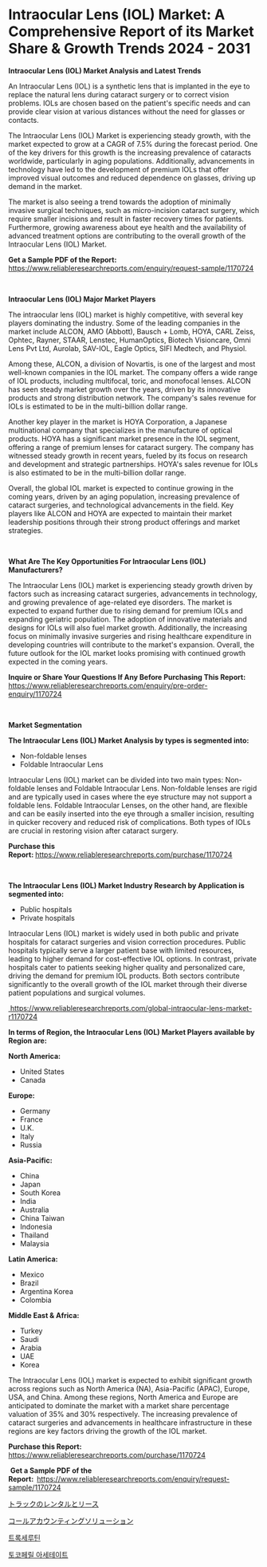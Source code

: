 <p><h1>Intraocular Lens (IOL) Market: A Comprehensive Report of its Market Share & Growth Trends 2024 - 2031</h1></p><p><strong>Intraocular Lens (IOL) Market Analysis and Latest Trends</strong></p>
<p><p>An Intraocular Lens (IOL) is a synthetic lens that is implanted in the eye to replace the natural lens during cataract surgery or to correct vision problems. IOLs are chosen based on the patient's specific needs and can provide clear vision at various distances without the need for glasses or contacts.</p><p>The Intraocular Lens (IOL) Market is experiencing steady growth, with the market expected to grow at a CAGR of 7.5% during the forecast period. One of the key drivers for this growth is the increasing prevalence of cataracts worldwide, particularly in aging populations. Additionally, advancements in technology have led to the development of premium IOLs that offer improved visual outcomes and reduced dependence on glasses, driving up demand in the market.</p><p>The market is also seeing a trend towards the adoption of minimally invasive surgical techniques, such as micro-incision cataract surgery, which require smaller incisions and result in faster recovery times for patients. Furthermore, growing awareness about eye health and the availability of advanced treatment options are contributing to the overall growth of the Intraocular Lens (IOL) Market.</p></p>
<p><strong>Get a Sample PDF of the Report:&nbsp;</strong> <a href="https://www.reliableresearchreports.com/enquiry/request-sample/1170724">https://www.reliableresearchreports.com/enquiry/request-sample/1170724</a></p>
<p>&nbsp;</p>
<p><strong>Intraocular Lens (IOL) Major Market Players</strong></p>
<p><p>The intraocular lens (IOL) market is highly competitive, with several key players dominating the industry. Some of the leading companies in the market include ALCON, AMO (Abbott), Bausch + Lomb, HOYA, CARL Zeiss, Ophtec, Rayner, STAAR, Lenstec, HumanOptics, Biotech Visioncare, Omni Lens Pvt Ltd, Aurolab, SAV-IOL, Eagle Optics, SIFI Medtech, and Physiol.</p><p>Among these, ALCON, a division of Novartis, is one of the largest and most well-known companies in the IOL market. The company offers a wide range of IOL products, including multifocal, toric, and monofocal lenses. ALCON has seen steady market growth over the years, driven by its innovative products and strong distribution network. The company's sales revenue for IOLs is estimated to be in the multi-billion dollar range.</p><p>Another key player in the market is HOYA Corporation, a Japanese multinational company that specializes in the manufacture of optical products. HOYA has a significant market presence in the IOL segment, offering a range of premium lenses for cataract surgery. The company has witnessed steady growth in recent years, fueled by its focus on research and development and strategic partnerships. HOYA's sales revenue for IOLs is also estimated to be in the multi-billion dollar range.</p><p>Overall, the global IOL market is expected to continue growing in the coming years, driven by an aging population, increasing prevalence of cataract surgeries, and technological advancements in the field. Key players like ALCON and HOYA are expected to maintain their market leadership positions through their strong product offerings and market strategies.</p></p>
<p>&nbsp;</p>
<p><strong>What Are The Key Opportunities For Intraocular Lens (IOL) Manufacturers?</strong></p>
<p><p>The Intraocular Lens (IOL) market is experiencing steady growth driven by factors such as increasing cataract surgeries, advancements in technology, and growing prevalence of age-related eye disorders. The market is expected to expand further due to rising demand for premium IOLs and expanding geriatric population. The adoption of innovative materials and designs for IOLs will also fuel market growth. Additionally, the increasing focus on minimally invasive surgeries and rising healthcare expenditure in developing countries will contribute to the market's expansion. Overall, the future outlook for the IOL market looks promising with continued growth expected in the coming years.</p></p>
<p><strong>Inquire or Share Your Questions If Any Before Purchasing This Report:</strong> <a href="https://www.reliableresearchreports.com/enquiry/pre-order-enquiry/1170724">https://www.reliableresearchreports.com/enquiry/pre-order-enquiry/1170724</a></p>
<p>&nbsp;</p>
<p><strong>Market Segmentation</strong></p>
<p><strong>The Intraocular Lens (IOL) Market Analysis by types is segmented into:</strong></p>
<p><ul><li>Non-foldable lenses</li><li>Foldable Intraocular Lens</li></ul></p>
<p><p>Intraocular Lens (IOL) market can be divided into two main types: Non-foldable lenses and Foldable Intraocular Lens. Non-foldable lenses are rigid and are typically used in cases where the eye structure may not support a foldable lens. Foldable Intraocular Lenses, on the other hand, are flexible and can be easily inserted into the eye through a smaller incision, resulting in quicker recovery and reduced risk of complications. Both types of IOLs are crucial in restoring vision after cataract surgery.</p></p>
<p><strong>Purchase this Report:&nbsp;</strong><a href="https://www.reliableresearchreports.com/purchase/1170724">https://www.reliableresearchreports.com/purchase/1170724</a></p>
<p>&nbsp;</p>
<p><strong>The Intraocular Lens (IOL) Market Industry Research by Application is segmented into:</strong></p>
<p><ul><li>Public hospitals</li><li>Private hospitals</li></ul></p>
<p><p>Intraocular Lens (IOL) market is widely used in both public and private hospitals for cataract surgeries and vision correction procedures. Public hospitals typically serve a larger patient base with limited resources, leading to higher demand for cost-effective IOL options. In contrast, private hospitals cater to patients seeking higher quality and personalized care, driving the demand for premium IOL products. Both sectors contribute significantly to the overall growth of the IOL market through their diverse patient populations and surgical volumes.</p></p>
<p><a href="https://www.reliableresearchreports.com/global-intraocular-lens-market-r1170724">&nbsp;https://www.reliableresearchreports.com/global-intraocular-lens-market-r1170724</a></p>
<p><strong>In terms of Region, the Intraocular Lens (IOL) Market Players available by Region are:</strong></p>
<p>
    <p> <strong> North America: </strong>
        <ul>
            <li>United States</li>
            <li>Canada</li>
        </ul>
        </p> 
    <p> <strong> Europe: </strong>
        <ul>
            <li>Germany</li>
            <li>France</li>
            <li>U.K.</li>
            <li>Italy</li>
            <li>Russia</li>
        </ul>
        </p> 
    <p> <strong> Asia-Pacific: </strong>
        <ul>
            <li>China</li>
            <li>Japan</li>
            <li>South Korea</li>
            <li>India</li>
            <li>Australia</li>
            <li>China Taiwan</li>
            <li>Indonesia</li>
            <li>Thailand</li>
            <li>Malaysia</li>
        </ul>
        </p> 
    <p> <strong> Latin America: </strong>
        <ul>
            <li>Mexico</li>
            <li>Brazil</li>
            <li>Argentina Korea</li>
            <li>Colombia</li>
        </ul>
        </p> 
    <p> <strong> Middle East & Africa: </strong>
        <ul>
            <li>Turkey</li>
            <li>Saudi</li>
            <li>Arabia</li>
            <li>UAE</li>
            <li>Korea</li>
        </ul>
    </p>
    </p>
<p><p>The Intraocular Lens (IOL) market is expected to exhibit significant growth across regions such as North America (NA), Asia-Pacific (APAC), Europe, USA, and China. Among these regions, North America and Europe are anticipated to dominate the market with a market share percentage valuation of 35% and 30% respectively. The increasing prevalence of cataract surgeries and advancements in healthcare infrastructure in these regions are key factors driving the growth of the IOL market.</p></p>
<p><strong>Purchase this Report: </strong><a href="https://www.reliableresearchreports.com/purchase/1170724">https://www.reliableresearchreports.com/purchase/1170724</a></p>
<p>&nbsp;<strong>Get a Sample PDF of the Report:&nbsp;&nbsp;</strong><a href="https://www.reliableresearchreports.com/enquiry/request-sample/1170724">https://www.reliableresearchreports.com/enquiry/request-sample/1170724</a></p>
<p><strong></strong></p>
<p><p><a href="https://medium.com/@carolynsparkly/%E3%83%88%E3%83%A9%E3%83%83%E3%82%AF%E3%81%AE%E3%83%AC%E3%83%B3%E3%82%BF%E3%83%AB%E3%81%A8%E3%83%AA%E3%83%BC%E3%82%B9%E5%B8%82%E5%A0%B4%E5%88%86%E6%9E%90%E3%81%A82024%E5%B9%B4%E3%81%8B%E3%82%892031%E5%B9%B4%E3%81%BE%E3%81%A7%E3%81%AE%E6%9C%9F%E9%96%93%E3%81%AB%E4%BA%88%E6%B8%AC%E3%81%95%E3%82%8C%E3%82%8B%E8%A6%8F%E6%A8%A1-67b4cf347109">トラックのレンタルとリース</a></p><p><a href="https://medium.com/@rocklobster885/%E9%80%9A%E8%A9%B1%E3%82%A2%E3%82%AB%E3%82%A6%E3%83%B3%E3%83%86%E3%82%A3%E3%83%B3%E3%82%B0%E3%82%BD%E3%83%AA%E3%83%A5%E3%83%BC%E3%82%B7%E3%83%A7%E3%83%B3%E5%B8%82%E5%A0%B4%E3%81%AF-%E3%82%B7%E3%82%A7%E3%82%A2-%E3%82%B5%E3%82%A4%E3%82%BA-2021%E5%B9%B4%E3%81%BE%E3%81%A7%E3%81%AE%E4%BA%88%E6%B8%AC%E3%81%BE%E3%81%A7%E3%82%92%E5%AF%BE%E8%B1%A1%E3%81%A8%E3%81%97%E3%81%A6%E3%81%84%E3%81%BE%E3%81%99-da7151cf2a6e">コールアカウンティングソリューション</a></p><p><a href="https://medium.com/@kavonhansen15/%ED%86%A0%EB%A1%9D%EC%84%B8%EB%A3%A8%ED%8B%B4-%EC%8B%9C%EC%9E%A5-%EA%B7%9C%EB%AA%A8%EB%8A%94-%EC%84%B8%EA%B3%84-%EC%82%B0%EC%97%85%EC%97%90%EC%84%9C-%EC%B5%9C%EC%83%81%EC%9D%98-%EB%A7%88%EC%BC%80%ED%8C%85-%EC%B1%84%EB%84%90%EC%9D%84-%EB%82%98%ED%83%80%EB%83%85%EB%8B%88%EB%8B%A4-19953b4090eb">트록세루틴</a></p><p><a href="https://medium.com/@ralphyjames/%ED%86%A0%EC%BD%94%ED%8E%98%EB%A6%B4%EC%95%84%EC%84%B8%ED%85%8C%EC%9D%B4%ED%8A%B8-%EC%8B%9C%EC%9E%A5-%EC%A1%B0%EC%82%AC-%EB%B3%B4%EA%B3%A0%EC%84%9C-%EA%B7%B8-%EC%97%AD%EC%82%AC-%EB%B0%8F-2024%EB%85%84%EB%B6%80%ED%84%B0-2031%EB%85%84%EA%B9%8C%EC%A7%80%EC%9D%98-%EC%98%88%EC%B8%A1-42db23f377a2">토코페릴 아세테이트</a></p></p>